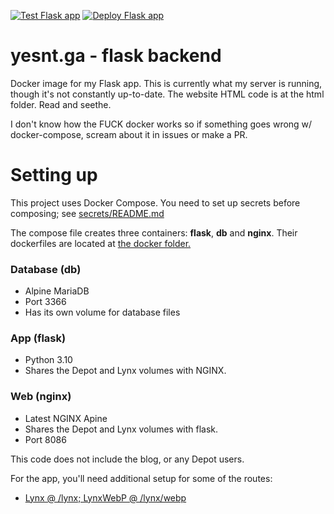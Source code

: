 [![Test Flask app](https://github.com/000yesnt/yesntga-flask/actions/workflows/test.yml/badge.svg)](https://github.com/000yesnt/yesntga-flask/actions/workflows/test.yml) [![Deploy Flask app](https://github.com/000yesnt/yesntga-flask/actions/workflows/deploy.yml/badge.svg)](https://github.com/000yesnt/yesntga-flask/actions/workflows/deploy.yml)
# yesnt.ga - flask backend
Docker image for my Flask app. This is currently what my server is running, though it's not constantly up-to-date.
The website HTML code is at the html folder. Read and seethe.

I don't know how the FUCK docker works so if something goes wrong w/ docker-compose, scream about it in issues or make a PR.

# Setting up
This project uses Docker Compose. You need to set up secrets before composing; see [secrets/README.md](secrets/README.md)

The compose file creates three containers: **flask**, **db** and **nginx**. Their dockerfiles are located at [the docker folder.](docker/)

### Database (db)
* Alpine MariaDB
* Port 3366
* Has its own volume for database files

### App (flask)
* Python 3.10
* Shares the Depot and Lynx volumes with NGINX.

### Web (nginx)
* Latest NGINX Apine
* Shares the Depot and Lynx volumes with flask.
* Port 8086

This code does not include the blog, or any Depot users.

For the app, you'll need additional setup for some of the routes:
* [Lynx @ /lynx; LynxWebP @ /lynx/webp](docs/lynx.md)
